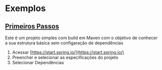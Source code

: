 # Exemplos
## [Primeiros Passos](https://github.com/lelia-salles/java/new/main/SpringBoot/Maven/primeiros-passos)

Este é um projeto simples com build em Maven com o objetivo de conhecer a sua estrutura básica sem configaração de dependências

1. Acessar [https://start.spring.io/](https://start.spring.io/)
2. Preencher e selecionar as especificações do projeto
3. Selecionar Dependências

